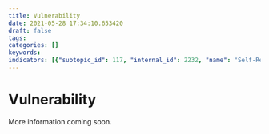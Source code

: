 ```yaml
---
title: Vulnerability
date: 2021-05-28 17:34:10.653420
draft: false
tags: 
categories: []
keywords: 
indicators: [{"subtopic_id": 117, "internal_id": 2232, "name": "Self-Reported Health", "URL": "https://a816-dohbesp.nyc.gov/IndicatorPublic/VisualizationData.aspx?id=2232,719b87,117,Summarize"}]
---
```

# Vulnerability
<p>More information coming soon.</p>

